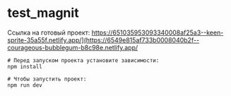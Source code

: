 # test_magnit
Ссылка на готовый проект: https://651035953093340008af25a3--keen-sprite-35a55f.netlify.app/](https://6549e815af733b0008040b2f--courageous-bubblegum-b8c98e.netlify.app/

```shell
# Перед запуском проекта установите зависимости: 
npm install
```

```shell
# Чтобы запустить проект: 
npm run dev
```
